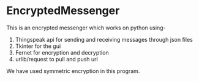 # EncryptedMessenger

This is an encrypted messenger which works on python using- 

1) Thingspeak api for sending and receiving messages through json files
2) Tkinter for the gui
3) Fernet for encryption and decryption
4) urlib/request to pull and push url

We have used symmetric encryption in this program.
